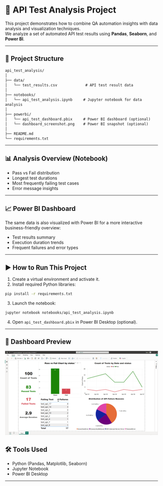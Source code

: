 # 🧪 API Test Analysis Project

This project demonstrates how to combine QA automation insights with data analysis and visualization techniques.  
We analyze a set of automated API test results using **Pandas**, **Seaborn**, and **Power BI**.

---

## 📁 Project Structure

```
api_test_analysis/
│
├── data/
│   └── test_results.csv             # API test result data
│
├── notebooks/
│   └── api_test_analysis.ipynb     # Jupyter notebook for data analysis
│
├── powerbi/
│   └── api_test_dashboard.pbix     # Power BI dashboard (optional)
│   └── dashboard_screenshot.png    # Power BI snapshot (optional)
│
├── README.md
└── requirements.txt
```

---

## 📊 Analysis Overview (Notebook)

- Pass vs Fail distribution
- Longest test durations
- Most frequently failing test cases
- Error message insights

---

## 📈 Power BI Dashboard

The same data is also visualized with Power BI for a more interactive business-friendly overview:
- Test results summary
- Execution duration trends
- Frequent failures and error types

---

## ▶️ How to Run This Project

1. Create a virtual environment and activate it.
2. Install required Python libraries:

```bash
pip install -r requirements.txt
```

3. Launch the notebook:

```bash
jupyter notebook notebooks/api_test_analysis.ipynb
```

4. Open `api_test_dashboard.pbix` in Power BI Desktop (optional).

---

## 📸 Dashboard Preview
![Dashboard Screenshot](powerbi/dashboard_screenshot.png)


## 🛠️ Tools Used

- Python (Pandas, Matplotlib, Seaborn)
- Jupyter Notebook
- Power BI Desktop

---